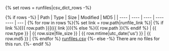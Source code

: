 {% set rows = runfiles|csv_dict_rows -%}

{% if rows -%}
| Path | Type | Size | Modified | MD5 |
| ---- | ---- | ---- | -------- | --- |
{% for row in rows %}{% set link = row.path|runfile_link %}| {% if link %}[{{ row.path }}]({{ link }}){% else %}{{ row.path }}{% endif %} | {{ row.type }} | {{ row.size|file_size }} | {{ row.mtime|utc_date('us') }} | {{ row.md5 }} |
{% endfor %}
[runfiles.csv](runfiles.csv)
{%- else -%}
There are no files for this run.
{%- endif %}
